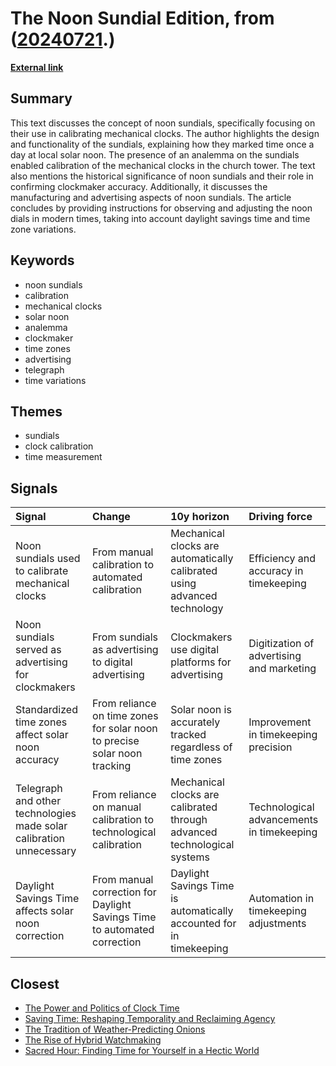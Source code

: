 # __The Noon Sundial Edition__, from ([20240721](https://kghosh.substack.com/p/20240721).)

__[External link](https://whyisthisinteresting.substack.com/p/the-noon-sundial-edition)__



## Summary

This text discusses the concept of noon sundials, specifically focusing on their use in calibrating mechanical clocks. The author highlights the design and functionality of the sundials, explaining how they marked time once a day at local solar noon. The presence of an analemma on the sundials enabled calibration of the mechanical clocks in the church tower. The text also mentions the historical significance of noon sundials and their role in confirming clockmaker accuracy. Additionally, it discusses the manufacturing and advertising aspects of noon sundials. The article concludes by providing instructions for observing and adjusting the noon dials in modern times, taking into account daylight savings time and time zone variations.

## Keywords

* noon sundials
* calibration
* mechanical clocks
* solar noon
* analemma
* clockmaker
* time zones
* advertising
* telegraph
* time variations

## Themes

* sundials
* clock calibration
* time measurement

## Signals

| Signal                                                              | Change                                                                    | 10y horizon                                                              | Driving force                             |
|:--------------------------------------------------------------------|:--------------------------------------------------------------------------|:-------------------------------------------------------------------------|:------------------------------------------|
| Noon sundials used to calibrate mechanical clocks                   | From manual calibration to automated calibration                          | Mechanical clocks are automatically calibrated using advanced technology | Efficiency and accuracy in timekeeping    |
| Noon sundials served as advertising for clockmakers                 | From sundials as advertising to digital advertising                       | Clockmakers use digital platforms for advertising                        | Digitization of advertising and marketing |
| Standardized time zones affect solar noon accuracy                  | From reliance on time zones for solar noon to precise solar noon tracking | Solar noon is accurately tracked regardless of time zones                | Improvement in timekeeping precision      |
| Telegraph and other technologies made solar calibration unnecessary | From reliance on manual calibration to technological calibration          | Mechanical clocks are calibrated through advanced technological systems  | Technological advancements in timekeeping |
| Daylight Savings Time affects solar noon correction                 | From manual correction for Daylight Savings Time to automated correction  | Daylight Savings Time is automatically accounted for in timekeeping      | Automation in timekeeping adjustments     |

## Closest

* [The Power and Politics of Clock Time](f6bc84297f9b9816db5bfdf37c0ef870)
* [Saving Time: Reshaping Temporality and Reclaiming Agency](047936a2b08c1b5dda3018bc98dc1d9b)
* [The Tradition of Weather-Predicting Onions](5bce063779078836eaeb81e70ade5b24)
* [The Rise of Hybrid Watchmaking](3c8e50874cd8552a38f5adab70ccd2b7)
* [Sacred Hour: Finding Time for Yourself in a Hectic World](9ea825ae2ff757c9a593882acf36334d)